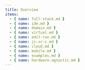 ```yaml
---
title: Overview
items:
  - { name: full-stack.md }
  - { name: ide.md }
  - { name: domain.md }
  - { name: virtual.md }
  - { name: edit-run.md }
  - { name: js-or-c.md }
  - { name: cloud.md }
  - { name: mobile.md }
  - { name: examples.md }
  - { name: hardware-agnostic.md }
---
```


